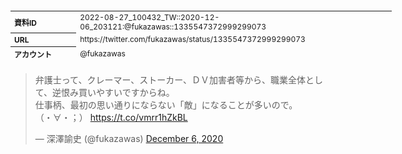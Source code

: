 <table style="font-size: 9pt; width: 610px; margin-bottom: 20px; height: 80px;">
<tbody>
    <tr>
        <th align=left>資料ID</th>
        <td align=left>2022-08-27_100432_TW::2020-12-06_203121:@fukazawas::1335547372999299073</td>
    </tr>
    <tr>
        <th align=left>URL</th>
        <td align=left>https://twitter.com/fukazawas/status/1335547372999299073</td>
    </tr>
    <tr>
        <th align=left>アカウント</th>
        <td align=left>@fukazawas</td>
    </tr>
    <tr>
        <th align=left>ユーザ名</th>
        <td align=left>深澤諭史</td>
    </tr>
    <tr>
        <th align=left>ツイートの記録日時</th>
        <td align=left>2022-08-27_100432_</td>
    </tr>
</tbody>
</table>
<blockquote class="twitter-tweet" data-width="450"  data-lang="ja"><p lang="ja" dir="ltr">弁護士って、クレーマー、ストーカー、ＤＶ加害者等から、職業全体として、逆恨み買いやすいですからね。<br>仕事柄、最初の思い通りにならない「敵」になることが多いので。<br>（・∀・；） <a href="https://t.co/vmrr1hZkBL">https://t.co/vmrr1hZkBL</a></p>&mdash; 深澤諭史 (@fukazawas) <a href="https://twitter.com/fukazawas/status/1335547372999299073?ref_src=twsrc%5Etfw">December 6, 2020</a></blockquote>
<script async src="https://platform.twitter.com/widgets.js" charset="utf-8"></script>


